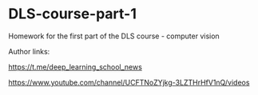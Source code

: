 # DLS-course-part-1
Homework for the first part of the DLS course - computer vision

Author links:


https://t.me/deep_learning_school_news

https://www.youtube.com/channel/UCFTNoZYjkg-3LZTHrHfV1nQ/videos
